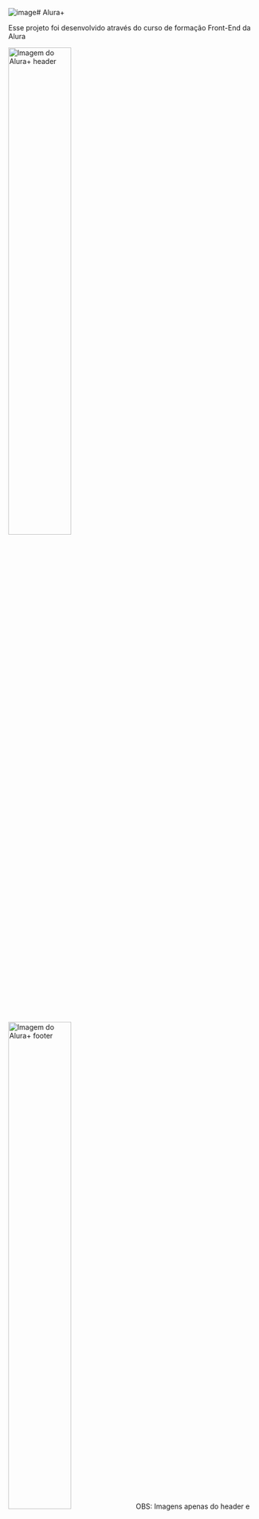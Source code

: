 ![image](https://github.com/FidelAlvarez/alura-plus/assets/104801581/c6ba13ea-48d0-4834-a034-ecd84c83530c)# Alura+

Esse projeto foi desenvolvido através do curso de formação Front-End da Alura

<img src="https://media.discordapp.net/attachments/1088632745862897765/1141886031105364029/image.png?width=1134&height=553" alt="Imagem do Alura+ header" width="50%">
<img src="https://media.discordapp.net/attachments/1088632745862897765/1141886607406931978/image.png?width=1136&height=553" alt="Imagem do Alura+ footer" width="50%">
OBS: Imagens apenas do header e do fooder para não encher muito.


## 🔨 Proposta do projeto

O projeto se trata de uma landing page do Alura+ que é um combo oferecido pela plataforma de estudos, o objetivo foi estudar as boas práticas e separação de páginas 
através de marcações semânticas e também como estilizar diversas sections através do CSS.

## ✔️ Técnicas e tecnologias utilizadas

- `HTML`: As três paginas foram escritas em HTML respeitando as normas de conduta da linguagem e adotando boas práticas de organização.
- `CSS`: Toda a estilização foi feita em CSS utilizando ferramentas como media queries, variáveis, flex box, display block etc...

## 📁 Acesso ao projeto

[Veja o projeto final do curso em funcionamento](https://alura-plus-three-mocha.vercel.app/).


## 🛠️ Abrir e rodar o projeto

Para abrir e rodar o projeto, basta abrir o aquivo `index.html` no navegador.

